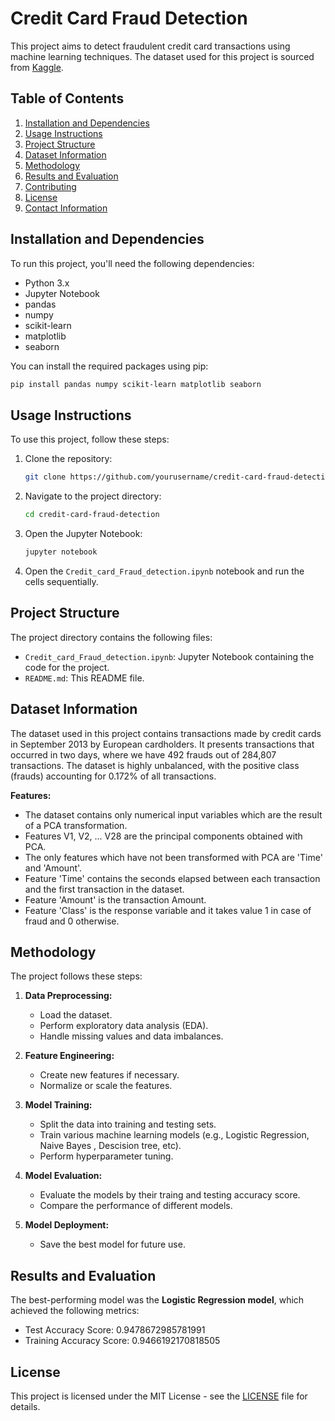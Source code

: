 # Credit Card Fraud Detection

This project aims to detect fraudulent credit card transactions using machine learning techniques. The dataset used for this project is sourced from [Kaggle](https://www.kaggle.com/datasets/mlg-ulb/creditcardfraud).

## Table of Contents

1. [Installation and Dependencies](#installation-and-dependencies)
2. [Usage Instructions](#usage-instructions)
3. [Project Structure](#project-structure)
4. [Dataset Information](#dataset-information)
5. [Methodology](#methodology)
6. [Results and Evaluation](#results-and-evaluation)
7. [Contributing](#contributing)
8. [License](#license)
9. [Contact Information](#contact-information)

## Installation and Dependencies

To run this project, you'll need the following dependencies:

- Python 3.x
- Jupyter Notebook
- pandas
- numpy
- scikit-learn
- matplotlib
- seaborn

You can install the required packages using pip:

```bash
pip install pandas numpy scikit-learn matplotlib seaborn
```

## Usage Instructions

To use this project, follow these steps:

1. Clone the repository:
    ```bash
    git clone https://github.com/yourusername/credit-card-fraud-detection.git
    ```
2. Navigate to the project directory:
    ```bash
    cd credit-card-fraud-detection
    ```
3. Open the Jupyter Notebook:
    ```bash
    jupyter notebook
    ```
4. Open the `Credit_card_Fraud_detection.ipynb` notebook and run the cells sequentially.

## Project Structure

The project directory contains the following files:

- `Credit_card_Fraud_detection.ipynb`: Jupyter Notebook containing the code for the project.
- `README.md`: This README file.

## Dataset Information

The dataset used in this project contains transactions made by credit cards in September 2013 by European cardholders. It presents transactions that occurred in two days, where we have 492 frauds out of 284,807 transactions. The dataset is highly unbalanced, with the positive class (frauds) accounting for 0.172% of all transactions.

**Features:**
- The dataset contains only numerical input variables which are the result of a PCA transformation.
- Features V1, V2, ... V28 are the principal components obtained with PCA.
- The only features which have not been transformed with PCA are 'Time' and 'Amount'.
- Feature 'Time' contains the seconds elapsed between each transaction and the first transaction in the dataset.
- Feature 'Amount' is the transaction Amount.
- Feature 'Class' is the response variable and it takes value 1 in case of fraud and 0 otherwise.

## Methodology

The project follows these steps:

1. **Data Preprocessing:**
    - Load the dataset.
    - Perform exploratory data analysis (EDA).
    - Handle missing values and data imbalances.

2. **Feature Engineering:**
    - Create new features if necessary.
    - Normalize or scale the features.

3. **Model Training:**
    - Split the data into training and testing sets.
    - Train various machine learning models (e.g., Logistic Regression, Naive Bayes , Descision tree, etc).
    - Perform hyperparameter tuning.

4. **Model Evaluation:**
    - Evaluate the models by their traing and testing accuracy score.
    - Compare the performance of different models.

5. **Model Deployment:**
    - Save the best model for future use.

## Results and Evaluation

The best-performing model was the **Logistic Regression model**, which achieved the following metrics:

- Test Accuracy Score: 0.9478672985781991
- Training Accuracy Score: 0.9466192170818505
  
## License

This project is licensed under the MIT License - see the [LICENSE](LICENSE) file for details.
